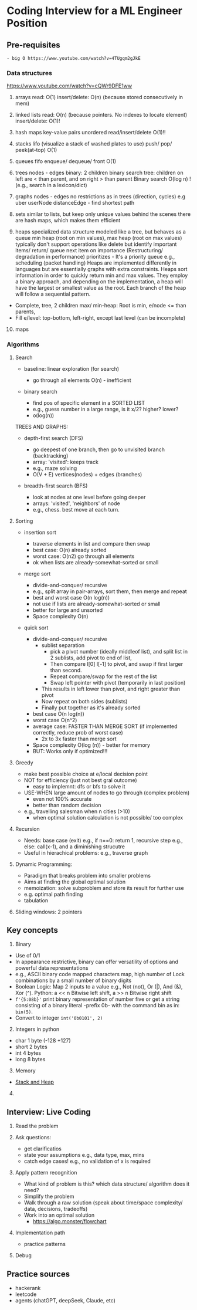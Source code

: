 # Coding Interview for a ML Engineer Position

## Pre-requisites
    - big O https://www.youtube.com/watch?v=4TUgqm2gJkE

### Data structures
https://www.youtube.com/watch?v=cQWr9DFE1ww
1. arrays
   read: O(1)
   insert/delete: O(n) (because stored consecutively in mem)

2. linked lists
   read: O(n) (because pointers. No indexes to locate element)
   insert/delete: O(1)!

3. hash maps
   key-value pairs
   unordered
   read/insert/delete O(1)!!

4. stacks
   lifo (visualize a stack of washed plates to use)
   push/ pop/ peek(at-top) O(1)

5. queues
   fifo
   enqueue/ dequeue/ front O(1)
   
6. trees
   nodes - edges
   binary: 2 children
   binary search tree: children on left are < than parent, and on right > than parent
    Binary search O(log n) ! (e.g., search in a lexicon/dict)

7. graphs
   nodes - edges
   no restrictions as in trees (direction, cycles)
   e.g uber userNode distanceEdge - find shortest path

8. sets
   similar to lists, but keep only unique values
   behind the scenes there are hash maps, which makes them efficient

9.  heaps
   specialized data structure modeled like a tree, but behaves as a queue
   min heap (root on min values), max heap (root on max values)
   typically don't support operations like delete but identify important items/ return/ queue next item on importance (Restructuring/ degradation in performance)
   prioritizes - It's a priority queue
   e.g., scheduling (packet handling)
   Heaps are implemented differently in languages but are essentially graphs with extra constraints. 
   Heaps sort information in order to quickly return min and max values. 
   They employ a binary approach, and depending on the implementation, a heap will have the largest or smallest value as the root. 
   Each branch of the heap will follow a sequential pattern. 
   - Complete, tree, 2 children max/ min-heap: Root is min, e/node <= than parents,
   - Fill e/level: top-bottom, left-right, except last level (can be incomplete) 

10. maps


### Algorithms

1. Search
   - baseline: linear exploration (for search)
     - go through all elements O(n) - inefficient
  
   - binary search
     - find pos of specific element in a SORTED LIST
     - e.g., guess number in a large range, is it x/2? higher? lower?
     - o(log(n))
  
   TREES AND GRAPHS:
   - depth-first search (DFS)
     - go deepest of one branch, then go to unvisited branch (backtracking)
     - array: 'visited': keeps track
     - e.g., maze solving
     - O(V + E)  vertices(nodes) + edges (branches)
  
   - breadth-first search (BFS)
     - look at nodes at one level before going deeper
     - arrays: 'visited', 'neighbors' of node
     - e.g., chess. best move at each turn. 

2. Sorting
   - insertion sort
     - traverse elements in list and compare then swap
     - best case: O(n) already sorted
     - worst case: O(n2) go through all elements
     - ok when lists are already-somewhat-sorted or small
  
   - merge sort
     - divide-and-conquer/ recursive
     - e.g., split array in pair-arrays, sort them, then merge and repeat
     - best and worst case O(n log(n))
     - not use if lists are already-somewhat-sorted or small
     - better for large and unsorted
     - Space complexity  O(n)
  
   - quick sort
     - divide-and-conquer/ recursive
       - sublist separation
         - pick a pivot number (ideally middleof list), and split list in 2 sublists, add pivot to end of list, 
         - Then compare l[0] l[-1] to pivot, and swap if first larger than second. 
         - Repeat compare/swap for the rest of the list
         - Swap left pointer with pivot (temporarily in last position)
       - This results in left lower than pivot, and right greater than pivot
       - Now repeat on both sides (sublists)
       - Finally put together as it's already sorted
     - best case O(n log(n))
     - worst case O(n^2)
     - average case: FASTER THAN MERGE SORT (if implemented correctly, reduce prob of worst case)
       - 2x to 3x faster than merge sort
     - Space complexity  O(log (n)) - better for memory
     - BUT: Works only if optimized!!!
  
3. Greedy
    - make best possible choice at e/local decision point
    - NOT for efficiency (just not best gral outcome)
      - easy to implemnt: dfs or bfs to solve it
    - USE-WHEN large amount of nodes to go through (complex problem)
      - even not 100% accurate
      - better than random decision
    - e.g., travelling salesman when n cities (>10)
      - when optimal solution calculation is not possible/ too complex
  
4. Recursion
    - Needs: base case (exit) e.g., if n==0: return 1, recursive step e.g., else: call(x-1), and a diminishing strucutre
    - Useful in hierachical problems: e.g., traverse graph
  
5. Dynamic Programming: 
    - Paradigm that breaks problem into smaller problems
    - Aims at finding the global optimal solution
    - memoization: solve subproblem and store its result for further use
    - e.g. optimal path finding
    - tabulation
  
6. Sliding windows: 2 pointers

## Key concepts
1. Binary
  - Use of 0/1
  - In appearance restrictive, binary can offer versatility of options and powerful data representations
  - e.g., ASCII binary code mapped characters map, high number of Lock combinations by a small number of binary digits
  - Boolean Logic: Map 2 inputs to a value e.g., Not (not), Or (|), And (&), Xor (^). 
   Python: a << n	Bitwise left shift, a >> n	Bitwise right shift
  - `f'{5:08b}'`  print binary representation of number five
   or get a string consisting of a binary literal -prefix 0b- with the command bin as in: `bin(5)`.
  - Convert to integer `int('0b0101', 2)`

2. Integers in python
  - char   1 byte (-128 +127)
  - short  2 bytes
  - int    4 bytes
  - long   8 bytes
  
3. Memory
  - [Stack and Heap](https://courses.grainger.illinois.edu/cs225/fa2022/resources/stack-heap/)
4. 

## Interview: Live Coding
1. Read the problem
2. Ask questions:
    - get clarificatios
    - state your assumptions e.g., data type, max, mins
    - catch edge cases!  e.g., no validation of x is required
  
3. Apply pattern recognition
    - What kind of problem is this? which data structure/ algorithm does it need?
    - Simplify the problem
    - Walk through a raw solution (speak about time/space complexity/ data, decisions, tradeoffs)
    - Work into an optimal solution
      - https://algo.monster/flowchart
  
4. Implementation path
    - practice patterns
  
5. Debug


## Practice sources
- hackerank
- leetcode
- agents (chatGPT, deepSeek, Claude, etc)
